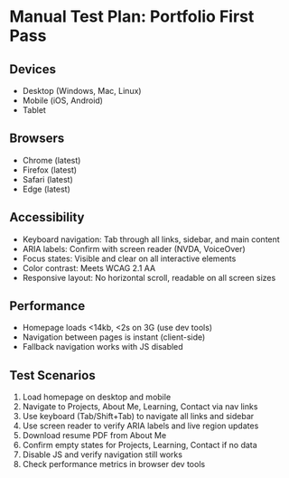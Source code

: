 # Manual Test Plan: Portfolio First Pass

## Devices
- Desktop (Windows, Mac, Linux)
- Mobile (iOS, Android)
- Tablet

## Browsers
- Chrome (latest)
- Firefox (latest)
- Safari (latest)
- Edge (latest)

## Accessibility
- Keyboard navigation: Tab through all links, sidebar, and main content
- ARIA labels: Confirm with screen reader (NVDA, VoiceOver)
- Focus states: Visible and clear on all interactive elements
- Color contrast: Meets WCAG 2.1 AA
- Responsive layout: No horizontal scroll, readable on all screen sizes

## Performance
- Homepage loads <14kb, <2s on 3G (use dev tools)
- Navigation between pages is instant (client-side)
- Fallback navigation works with JS disabled

## Test Scenarios
1. Load homepage on desktop and mobile
2. Navigate to Projects, About Me, Learning, Contact via nav links
3. Use keyboard (Tab/Shift+Tab) to navigate all links and sidebar
4. Use screen reader to verify ARIA labels and live region updates
5. Download resume PDF from About Me
6. Confirm empty states for Projects, Learning, Contact if no data
7. Disable JS and verify navigation still works
8. Check performance metrics in browser dev tools
